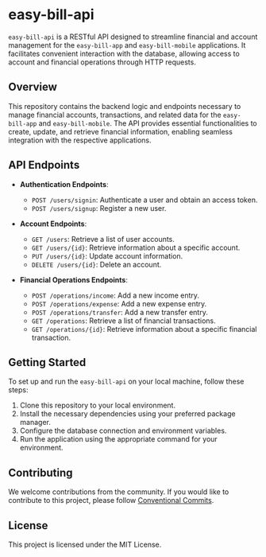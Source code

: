 # easy-bill-api

`easy-bill-api` is a RESTful API designed to streamline financial and account management for the `easy-bill-app` and `easy-bill-mobile` applications. It facilitates convenient interaction with the database, allowing access to account and financial operations through HTTP requests.

## Overview

This repository contains the backend logic and endpoints necessary to manage financial accounts, transactions, and related data for the `easy-bill-app` and `easy-bill-mobile`. The API provides essential functionalities to create, update, and retrieve financial information, enabling seamless integration with the respective applications.

## API Endpoints

- **Authentication Endpoints**:

  - `POST /users/signin`: Authenticate a user and obtain an access token.
  - `POST /users/signup`: Register a new user.

- **Account Endpoints**:

  - `GET /users`: Retrieve a list of user accounts.
  - `GET /users/{id}`: Retrieve information about a specific account.
  - `PUT /users/{id}`: Update account information.
  - `DELETE /users/{id}`: Delete an account.

- **Financial Operations Endpoints**:
  - `POST /operations/income`: Add a new income entry.
  - `POST /operations/expense`: Add a new expense entry.
  - `POST /operations/transfer`: Add a new transfer entry.
  - `GET /operations`: Retrieve a list of financial transactions.
  - `GET /operations/{id}`: Retrieve information about a specific financial transaction.

## Getting Started

To set up and run the `easy-bill-api` on your local machine, follow these steps:

1. Clone this repository to your local environment.
2. Install the necessary dependencies using your preferred package manager.
3. Configure the database connection and environment variables.
4. Run the application using the appropriate command for your environment.

## Contributing

We welcome contributions from the community. If you would like to contribute to this project, please follow [Conventional Commits](https://www.conventionalcommits.org/en).

## License

This project is licensed under the MIT License.
